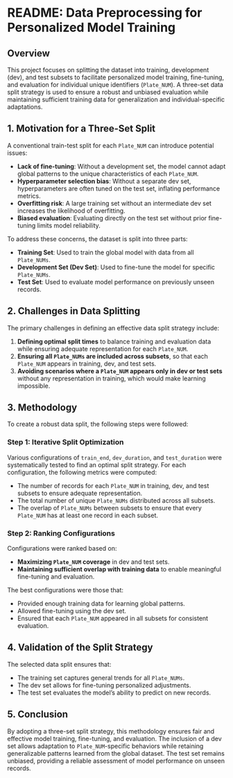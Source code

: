 # README: Data Preprocessing for Personalized Model Training

## Overview
This project focuses on splitting the dataset into training, development (dev), and test subsets to facilitate personalized model training, fine-tuning, and evaluation for individual unique identifiers (`Plate_NUM`). A three-set data split strategy is used to ensure a robust and unbiased evaluation while maintaining sufficient training data for generalization and individual-specific adaptations.

## 1. Motivation for a Three-Set Split
A conventional train-test split for each `Plate_NUM` can introduce potential issues:
- **Lack of fine-tuning**: Without a development set, the model cannot adapt global patterns to the unique characteristics of each `Plate_NUM`.
- **Hyperparameter selection bias**: Without a separate dev set, hyperparameters are often tuned on the test set, inflating performance metrics.
- **Overfitting risk**: A large training set without an intermediate dev set increases the likelihood of overfitting.
- **Biased evaluation**: Evaluating directly on the test set without prior fine-tuning limits model reliability.

To address these concerns, the dataset is split into three parts:
- **Training Set**: Used to train the global model with data from all `Plate_NUMs`.
- **Development Set (Dev Set)**: Used to fine-tune the model for specific `Plate_NUMs`.
- **Test Set**: Used to evaluate model performance on previously unseen records.

## 2. Challenges in Data Splitting
The primary challenges in defining an effective data split strategy include:
1. **Defining optimal split times** to balance training and evaluation data while ensuring adequate representation for each `Plate_NUM`.
2. **Ensuring all `Plate_NUMs` are included across subsets**, so that each `Plate_NUM` appears in training, dev, and test sets.
3. **Avoiding scenarios where a `Plate_NUM` appears only in dev or test sets** without any representation in training, which would make learning impossible.

## 3. Methodology
To create a robust data split, the following steps were followed:

### Step 1: Iterative Split Optimization
Various configurations of `train_end`, `dev_duration`, and `test_duration` were systematically tested to find an optimal split strategy. For each configuration, the following metrics were computed:
- The number of records for each `Plate_NUM` in training, dev, and test subsets to ensure adequate representation.
- The total number of unique `Plate_NUMs` distributed across all subsets.
- The overlap of `Plate_NUMs` between subsets to ensure that every `Plate_NUM` has at least one record in each subset.

### Step 2: Ranking Configurations
Configurations were ranked based on:
- **Maximizing `Plate_NUM` coverage** in dev and test sets.
- **Maintaining sufficient overlap with training data** to enable meaningful fine-tuning and evaluation.

The best configurations were those that:
- Provided enough training data for learning global patterns.
- Allowed fine-tuning using the dev set.
- Ensured that each `Plate_NUM` appeared in all subsets for consistent evaluation.


## 4. Validation of the Split Strategy
The selected data split ensures that:
- The training set captures general trends for all `Plate_NUMs`.
- The dev set allows for fine-tuning personalized adjustments.
- The test set evaluates the model’s ability to predict on new records.

## 5. Conclusion
By adopting a three-set split strategy, this methodology ensures fair and effective model training, fine-tuning, and evaluation. The inclusion of a dev set allows adaptation to `Plate_NUM`-specific behaviors while retaining generalizable patterns learned from the global dataset. The test set remains unbiased, providing a reliable assessment of model performance on unseen records.

